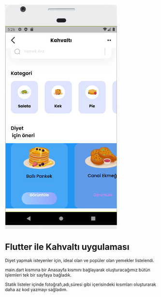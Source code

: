 ![Alt text](mobil_ekran.png)

<h1>Flutter ile Kahvaltı uygulaması</h1>

<p>Diyet yapmak isteyenler için, ideal olan ve popüler olan yemekler listelendi.</p>

<p>main.dart kısmına bir Anasayfa kısmını bağlayarak oluşturacağımız bütün işlemleri tek bir sayfaya bağladık.</p>

<p>Statik listeler içinde fotoğrafı,adı,süresi gibi içerisindeki kısımları oluşturarak daha az kod yazmayı sağladım.</p>